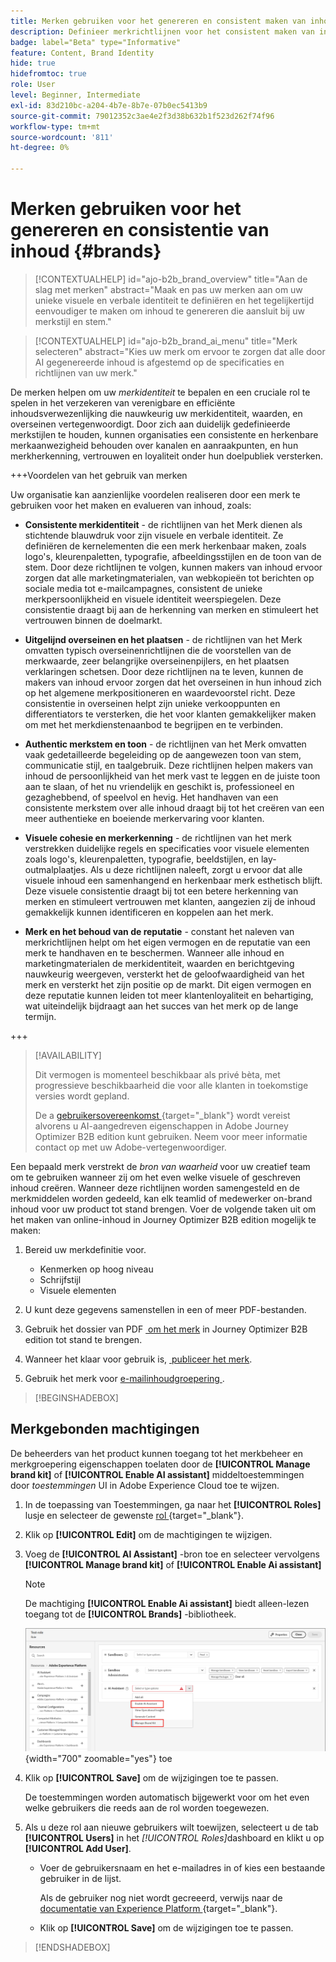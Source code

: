 ```yaml
---
title: Merken gebruiken voor het genereren en consistent maken van inhoud
description: Definieer merkrichtlijnen voor het consistent maken van inhoud. Behoud de visuele identiteit, uitlijning van berichten en authentieke stem in Journey Optimizer B2B edition.
badge: label="Beta" type="Informative"
feature: Content, Brand Identity
hide: true
hidefromtoc: true
role: User
level: Beginner, Intermediate
exl-id: 83d210bc-a204-4b7e-8b7e-07b0ec5413b9
source-git-commit: 79012352c3ae4e2f3d38b632b1f523d262f74f96
workflow-type: tm+mt
source-wordcount: '811'
ht-degree: 0%

---
```


# Merken gebruiken voor het genereren en consistentie van inhoud {#brands}

>[!CONTEXTUALHELP]
>id="ajo-b2b_brand_overview"
>title="Aan de slag met merken"
>abstract="Maak en pas uw merken aan om uw unieke visuele en verbale identiteit te definiëren en het tegelijkertijd eenvoudiger te maken om inhoud te genereren die aansluit bij uw merkstijl en stem."

>[!CONTEXTUALHELP]
>id="ajo-b2b_brand_ai_menu"
>title="Merk selecteren"
>abstract="Kies uw merk om ervoor te zorgen dat alle door AI gegenereerde inhoud is afgestemd op de specificaties en richtlijnen van uw merk."

De merken helpen om uw _merkidentiteit_ te bepalen en een cruciale rol te spelen in het verzekeren van verenigbare en efficiënte inhoudsverwezenlijking die nauwkeurig uw merkidentiteit, waarden, en overseinen vertegenwoordigt. Door zich aan duidelijk gedefinieerde merkstijlen te houden, kunnen organisaties een consistente en herkenbare merkaanwezigheid behouden over kanalen en aanraakpunten, en hun merkherkenning, vertrouwen en loyaliteit onder hun doelpubliek versterken.

+++Voordelen van het gebruik van merken

Uw organisatie kan aanzienlijke voordelen realiseren door een merk te gebruiken voor het maken en evalueren van inhoud, zoals:

* **Consistente merkidentiteit** - de richtlijnen van het Merk dienen als stichtende blauwdruk voor zijn visuele en verbale identiteit. Ze definiëren de kernelementen die een merk herkenbaar maken, zoals logo&#39;s, kleurenpaletten, typografie, afbeeldingsstijlen en de toon van de stem. Door deze richtlijnen te volgen, kunnen makers van inhoud ervoor zorgen dat alle marketingmaterialen, van webkopieën tot berichten op sociale media tot e-mailcampagnes, consistent de unieke merkpersoonlijkheid en visuele identiteit weerspiegelen. Deze consistentie draagt bij aan de herkenning van merken en stimuleert het vertrouwen binnen de doelmarkt.

* **Uitgelijnd overseinen en het plaatsen** - de richtlijnen van het Merk omvatten typisch overseinenrichtlijnen die de voorstellen van de merkwaarde, zeer belangrijke overseinenpijlers, en het plaatsen verklaringen schetsen. Door deze richtlijnen na te leven, kunnen de makers van inhoud ervoor zorgen dat het overseinen in hun inhoud zich op het algemene merkpositioneren en waardevoorstel richt. Deze consistentie in overseinen helpt zijn unieke verkooppunten en differentiators te versterken, die het voor klanten gemakkelijker maken om met het merkdienstenaanbod te begrijpen en te verbinden.

* **Authentic merkstem en toon** - de richtlijnen van het Merk omvatten vaak gedetailleerde begeleiding op de aangewezen toon van stem, communicatie stijl, en taalgebruik. Deze richtlijnen helpen makers van inhoud de persoonlijkheid van het merk vast te leggen en de juiste toon aan te slaan, of het nu vriendelijk en geschikt is, professioneel en gezaghebbend, of speelvol en hevig. Het handhaven van een consistente merkstem over alle inhoud draagt bij tot het creëren van een meer authentieke en boeiende merkervaring voor klanten.

* **Visuele cohesie en merkerkenning** - de richtlijnen van het merk verstrekken duidelijke regels en specificaties voor visuele elementen zoals logo&#39;s, kleurenpaletten, typografie, beeldstijlen, en lay-outmalplaatjes. Als u deze richtlijnen naleeft, zorgt u ervoor dat alle visuele inhoud een samenhangend en herkenbaar merk esthetisch blijft. Deze visuele consistentie draagt bij tot een betere herkenning van merken en stimuleert vertrouwen met klanten, aangezien zij de inhoud gemakkelijk kunnen identificeren en koppelen aan het merk.

* **Merk en het behoud van de reputatie** - constant het naleven van merkrichtlijnen helpt om het eigen vermogen en de reputatie van een merk te handhaven en te beschermen. Wanneer alle inhoud en marketingmaterialen de merkidentiteit, waarden en berichtgeving nauwkeurig weergeven, versterkt het de geloofwaardigheid van het merk en versterkt het zijn positie op de markt. Dit eigen vermogen en deze reputatie kunnen leiden tot meer klantenloyaliteit en behartiging, wat uiteindelijk bijdraagt aan het succes van het merk op de lange termijn.

+++

>[!AVAILABILITY]
>
>Dit vermogen is momenteel beschikbaar als privé bèta, met progressieve beschikbaarheid die voor alle klanten in toekomstige versies wordt gepland.
>
>De a [&#x200B; gebruikersovereenkomst &#x200B;](https://www.adobe.com/legal/licenses-terms/adobe-dx-gen-ai-user-guidelines.html){target="_blank"} wordt vereist alvorens u AI-aangedreven eigenschappen in Adobe Journey Optimizer B2B edition kunt gebruiken. Neem voor meer informatie contact op met uw Adobe-vertegenwoordiger.

Een bepaald merk verstrekt de _bron van waarheid_ voor uw creatief team om te gebruiken wanneer zij om het even welke visuele of geschreven inhoud creëren. Wanneer deze richtlijnen worden samengesteld en de merkmiddelen worden gedeeld, kan elk teamlid of medewerker on-brand inhoud voor uw product tot stand brengen. Voer de volgende taken uit om het maken van online-inhoud in Journey Optimizer B2B edition mogelijk te maken:

1. Bereid uw merkdefinitie voor.

   * Kenmerken op hoog niveau
   * Schrijfstijl
   * Visuele elementen

1. U kunt deze gegevens samenstellen in een of meer PDF-bestanden.

1. Gebruik het dossier van PDF [&#x200B; om het merk &#x200B;](./brands-manage-create.md#create-and-define-a-brand) in Journey Optimizer B2B edition tot stand te brengen.

1. Wanneer het klaar voor gebruik is, [&#x200B; publiceer het merk &#x200B;](./brands-manage-create.md#publish-the-brand).

1. Gebruik het merk voor [&#x200B; e-mailinhoudgroepering &#x200B;](./brand-alignment.md).
<!-- 
1. Use the brand to generate content. -->

>[!BEGINSHADEBOX]

## Merkgebonden machtigingen

De beheerders van het product kunnen toegang tot het merkbeheer en merkgroepering eigenschappen toelaten door de **[!UICONTROL Manage brand kit]** of **[!UICONTROL Enable AI assistant]** middeltoestemmingen door _toestemmingen_ UI in Adobe Experience Cloud toe te wijzen.

1. In de toepassing van Toestemmingen, ga naar het **[!UICONTROL Roles]** lusje en selecteer de gewenste [&#x200B; rol &#x200B;](https://experienceleague.adobe.com/nl/docs/experience-platform/access-control/abac/permissions-ui/roles){target="_blank"}.

1. Klik op **[!UICONTROL Edit]** om de machtigingen te wijzigen.

1. Voeg de **[!UICONTROL AI Assistant]** -bron toe en selecteer vervolgens **[!UICONTROL Manage brand kit]** of **[!UICONTROL Enable Ai assistant]**

   >[!NOTE]
   >
   >De machtiging **[!UICONTROL Enable Ai assistant]** biedt alleen-lezen toegang tot de **[!UICONTROL Brands]** -bibliotheek.

   ![&#x200B; voeg AI Assitant toestemming voor brandkentoegang &#x200B;](./assets/brands-aep-permissions.png){width="700" zoomable="yes"} toe

1. Klik op **[!UICONTROL Save]** om de wijzigingen toe te passen.

   De toestemmingen worden automatisch bijgewerkt voor om het even welke gebruikers die reeds aan de rol worden toegewezen.

1. Als u deze rol aan nieuwe gebruikers wilt toewijzen, selecteert u de tab **[!UICONTROL Users]** in het _[!UICONTROL Roles]_&#x200B;dashboard en klikt u op **[!UICONTROL Add User]**.

   * Voer de gebruikersnaam en het e-mailadres in of kies een bestaande gebruiker in de lijst.

     Als de gebruiker nog niet wordt gecreeerd, verwijs naar de [&#x200B; documentatie van Experience Platform &#x200B;](https://experienceleague.adobe.com/nl/docs/experience-platform/access-control/abac/permissions-ui/users){target="_blank"}.

   * Klik op **[!UICONTROL Save]** om de wijzigingen toe te passen.

>[!ENDSHADEBOX]
